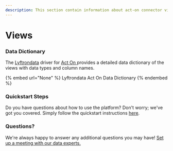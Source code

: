 ```yaml
---
description: This section contain information about act-on connector views information
---
```


# Views

### Data Dictionary

The [Lyftrondata](https://www.lyftrondata.com/) driver for [Act On](None/)[ ](https://www.lyftrondata.com/integration/act-on/)provides a detailed data dictionary of the views with data types and column names.

{% embed url="None" %}
Lyftrondata Act On Data Dictionary
{% endembed %}

### Quickstart Steps

Do you have questions about how to use the platform? Don't worry; we've got you covered. Simply follow the quickstart instructions [here](../README.md).

### Questions? <a href="#questions" id="questions"></a>

We're always happy to answer any additional questions you may have! [Set up a meeting with our data experts.](https://www.lyftrondata.com/book-a-meeting/)


